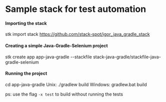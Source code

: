 # Sample stack for test automation
#### Importing the stack
stk import stack https://github.com/stack-spot/igor_java_gradle_stack
#### Creating a simple Java-Gradle-Selenium project
stk create app app-java-gradle --stackfile stack-java-gradle/stackfile-java-gradle-selenium
#### Running the project

cd app-java-gradle
Unix: ./gradlew build
Windows: gradlew.bat build

ps: use the flag `-x test` to build without running the tests